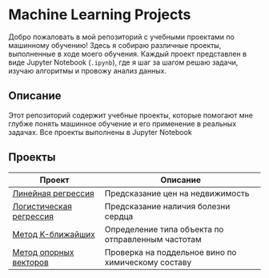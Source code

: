 # Machine Learning Projects

Добро пожаловать в мой репозиторий с учебными проектами по машинному обучению! Здесь я собираю различные проекты, выполненные в ходе моего обучения. Каждый проект представлен в виде Jupyter Notebook (`.ipynb`), где я шаг за шагом решаю задачи, изучаю алгоритмы и провожу анализ данных.

## Описание

Этот репозиторий содержит учебные проекты, которые помогают мне глубже понять машинное обучение и его применение в реальных задачах. Все проекты выполнены в Jupyter Notebook

## Проекты

| Проект | Описание |
|--------|----------|
| [Линейная регрессия](stepik_exercise_ipynb/LinearRegression.ipynb) | Предсказание цен на недвижимость |
| [Логистическая регрессия](stepik_exercise_ipynb/LogisticRegression.ipynb) | Предсказание наличия болезни сердца |
| [Метод K-ближайших](stepik_exercise_ipynb/KNearestNeighbors.ipynb) | Определение типа объекта по отправленным частотам |
| [Метод опорных векторов](stepik_exercise_ipynb/SVM.ipynb) | Проверка на поддельное вино по химическому составу |
